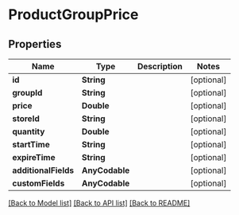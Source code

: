 # ProductGroupPrice

## Properties
Name | Type | Description | Notes
------------ | ------------- | ------------- | -------------
**id** | **String** |  | [optional] 
**groupId** | **String** |  | [optional] 
**price** | **Double** |  | [optional] 
**storeId** | **String** |  | [optional] 
**quantity** | **Double** |  | [optional] 
**startTime** | **String** |  | [optional] 
**expireTime** | **String** |  | [optional] 
**additionalFields** | **AnyCodable** |  | [optional] 
**customFields** | **AnyCodable** |  | [optional] 

[[Back to Model list]](../README.md#documentation-for-models) [[Back to API list]](../README.md#documentation-for-api-endpoints) [[Back to README]](../README.md)


